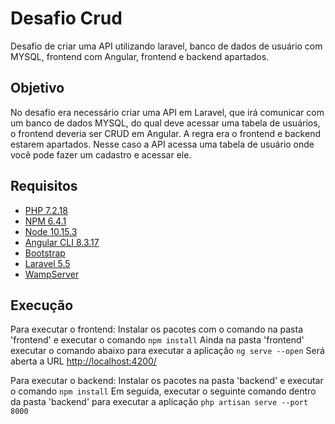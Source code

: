 # Desafio Crud

Desafio de criar uma API utilizando laravel, banco de dados de usuário com MYSQL, frontend com Angular, frontend e backend apartados.

## Objetivo
No desafio era necessário criar uma API em Laravel, que irá comunicar com um banco de dados MYSQL, do qual deve acessar uma tabela de usuários, o frontend deveria ser CRUD em Angular. A regra era o frontend e backend estarem apartados. Nesse caso a API acessa uma tabela de usuário onde você pode fazer um cadastro e acessar ele.

## Requisitos
* [PHP 7.2.18](https://www.php.net/releases/7_2_18.php)
* [NPM 6.4.1](https://code.visualstudio.com)
* [Node 10.15.3](https://angular.io/)
* [Angular CLI 8.3.17](https://angular.io/)
* [Bootstrap](https://getbootstrap.com/docs/4.3/getting-started/download/)
* [Laravel 5.5](https://laravel.com/docs/5.5/installation)
* [WampServer](http://www.wampserver.com/en/)

## Execução
Para executar o frontend:
Instalar os pacotes com o comando na pasta 'frontend' e executar o comando
```npm install```
Ainda na pasta 'frontend' executar o comando abaixo para executar a aplicação
```ng serve --open```
Será aberta a URL [http://localhost:4200/](http://localhost:4200/)

Para executar o backend:
Instalar os pacotes na pasta 'backend' e executar o comando
```npm install```
Em seguida, executar o seguinte comando dentro da pasta 'backend' para executar a aplicação
```php artisan serve --port 8000```
